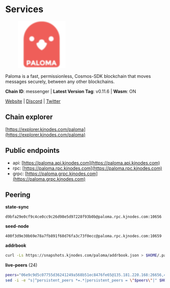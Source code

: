 # Services

<figure><img src="https://raw.githubusercontent.com/kj89/cosmos-images/main/logos/paloma.png" width="150" alt=""><figcaption></figcaption></figure>

Paloma is a fast, permissionless, Cosmos-SDK blockchain that  moves messages securely, between any other blockchains.

**Chain ID**: messenger | **Latest Version Tag**: v0.11.6 | **Wasm**: ON

[Website](https://www.palomachain.com) | [Discord](https://discord.gg/tKVFpfdSw4) | [Twitter](https://twitter.com/paloma_chain)




## Chain explorer
[https://explorer.kjnodes.com/paloma](https://explorer.kjnodes.com/paloma)

## Public endpoints

* api: [https://paloma.api.kjnodes.com](https://paloma.api.kjnodes.com)
* rpc: [https://paloma.rpc.kjnodes.com](https://paloma.rpc.kjnodes.com)
* grpc: [https://paloma.grpc.kjnodes.com](https://paloma.grpc.kjnodes.com)

## Peering

**state-sync**

```text
d9bfa29e0cf9c4ce0cc9c26d98e5d97228f93b0b@paloma.rpc.kjnodes.com:10656
```

**seed-node**

```text
400f3d9e30b69e78a7fb891f60d76fa3c73f0ecc@paloma.rpc.kjnodes.com:10659
```

**addrbook**
```bash
curl -Ls https://snapshots.kjnodes.com/paloma/addrbook.json > $HOME/.paloma/config/addrbook.json
```

**live-peers** (24)
```bash
peers="06e9c9d5c07755d36241249a568b51ec8476fe65@135.181.220.168:26656,4569193b58dfc6d9ca9acd4e2bcabf596e5b6b3c@65.21.7.251:10656,98b54cd6696e616fe966008ebf2bac409e3e0773@65.108.194.44:26656,ab6875bd52d6493f39612eb5dff57ced1e3a5ad6@95.217.229.18:10656,b41423c8b181c3f2c47df39cca12e7d9bfcfd75e@213.239.215.77:21656,471a09da6fafb67bff3aa1f01e00fd1830e53262@136.243.94.138:26656,08c242d4505c5db223647069fdc0acb6e90079aa@65.109.106.214:26656,b244dfc19293103040d4bdad359534d0990a9070@45.140.185.181:26656,b3ba407aef9e18e16e8e9a3b523a1b026dabeab3@84.46.248.174:26656,2c6772b11c1f9eff2a923eb2bf808543cdd501c5@79.143.179.196:26656,e4b7cdd48c39c355e9a3480f4f4d5afab8fb0e08@46.0.203.78:26637,d9bfa29e0cf9c4ce0cc9c26d98e5d97228f93b0b@65.109.88.38:10656,22e7a98b54070bee0f504305d9ed0fb7a2b24ab6@34.221.60.207:26656,41a47bae18f81c1f626e4b238221b77e274424d7@45.33.65.223:26656,16f0d09580054101394ea08bbb48b1ad5bb91a27@95.214.52.144:10656,87b4221770495e66e772a53bbea92a15aff288c2@144.126.158.0:26656,60066422d3b70fbf7571012b267dc2cccd9603d5@149.102.156.223:26656,317141e329bc214a76ba92201f6818574ebe5323@135.181.114.98:36656,7e93f6409ade895fe301b502d6fb9dfb96343a34@135.125.5.34:54056,8ed8cddfac504d986a2c6545def0e57b2c6aa5db@65.109.106.172:38656,ef1cd7da8319351b51ec930924929d03a5b76dc3@65.108.225.57:26656,e833844c00b8ce60ce6826f170becfa18e6172c2@46.4.27.59:26656,1a0232b9426aa1c7a78c92a2136b69d050bb6942@65.108.224.126:26656,53f37ac93aec70dea3abc40108f42a00877b4665@64.227.142.91:26656"
sed -i -e "s|^persistent_peers *=.*|persistent_peers = \"$peers\"|" $HOME/.paloma/config/config.toml
```
